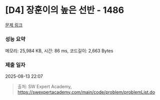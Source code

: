 # [D4] 장훈이의 높은 선반 - 1486 

[문제 링크](https://swexpertacademy.com/main/code/problem/problemDetail.do?contestProbId=AV2b7Yf6ABcBBASw) 

### 성능 요약

메모리: 25,984 KB, 시간: 86 ms, 코드길이: 2,663 Bytes

### 제출 일자

2025-08-13 22:07



> 출처: SW Expert Academy, https://swexpertacademy.com/main/code/problem/problemList.do